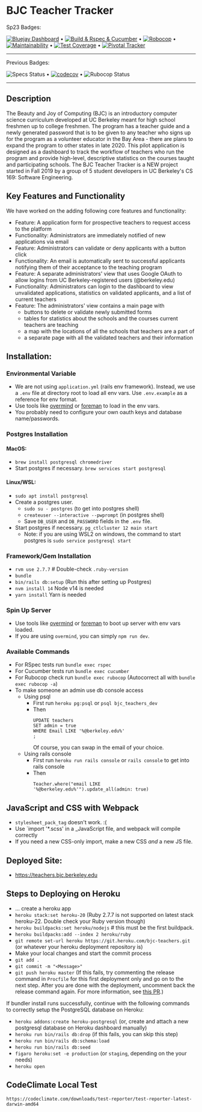 # BJC Teacher Tracker
Sp23 Badges:

[![Bluejay Dashboard](https://img.shields.io/badge/Bluejay-Dashboard_BJC%20Teacher%20Tracker-blue.svg)](http://dashboard.bluejay.governify.io/dashboard/script/dashboardLoader.js?dashboardURL=https://reporter.bluejay.governify.io/api/v4/dashboards/tpa-CS169L-23-GH-cs169_BJC-Teacher-Tracker/main) •
[![Build & Rspec & Cucumber](https://github.com/cs169/BJC-Teacher-Tracker/actions/workflows/specs.yml/badge.svg)](https://github.com/cs169/BJC-Teacher-Tracker) •
[![Robocop](https://github.com/cs169/BJC-Teacher-Tracker/actions/workflows/rubocop.yml/badge.svg)](https://github.com/cs169/BJC-Teacher-Tracker) •
[![Maintainability](https://api.codeclimate.com/v1/badges/9bedc69e2aa0c0b704cd/maintainability)](https://codeclimate.com/github/cs169/BJC-Teacher-Tracker/maintainability) •
[![Test Coverage](https://api.codeclimate.com/v1/badges/9bedc69e2aa0c0b704cd/test_coverage)](https://codeclimate.com/github/cs169/BJC-Teacher-Tracker/test_coverage) •
[![Pivotal Tracker](https://user-images.githubusercontent.com/67244883/154180887-f803124e-0156-4322-899d-ba475139d60d.png)](https://www.pivotaltracker.com/n/projects/2406982)

---

Previous Badges:

![Specs Status](https://github.com/beautyjoy/BJC-Teacher-Tracker/actions/workflows/specs.yml/badge.svg) •
[![codecov](https://codecov.io/gh/beautyjoy/BJC-Teacher-Tracker/branch/master/graph/badge.svg?token=96PyjKKVzi)](https://codecov.io/gh/beautyjoy/BJC-Teacher-Tracker) • ![Rubocop Status](https://github.com/beautyjoy/BJC-Teacher-Tracker/actions/workflows/rubocop.yml/badge.svg)

---

## Description

The Beauty and Joy of Computing (BJC) is an introductory computer science curriculum developed at UC Berkeley meant for high school freshmen up to college freshmen. The program has a teacher guide and a newly generated password that is to be given to any teacher who signs up for the program as a volunteer educator in the Bay Area - there are plans to expand the program to other states in late 2020. This pilot application is designed as a dashboard to track the workflow of teachers who run the program and provide high-level, descriptive statistics on the courses taught and participating schools. The BJC Teacher Tracker is a NEW project started in Fall 2019 by a group of 5 student developers in UC Berkeley's CS 169: Software Engineering.

## Key Features and Functionality

We have worked on the adding following core features and functionality:

- Feature: A application form for prospective teachers to request access to the platform
- Functionality: Administrators are immediately notified of new applications via email
- Feature: Administrators can validate or deny applicants with a button click
- Functionality: An email is automatically sent to successful applicants notifying them of their acceptance to the teaching program
- Feature: A separate administrators' view that uses Google OAuth to allow logins from UC Berkeley-registered users (@berkeley.edu)
- Functionality: Administrators can login to the dashboard to view unvalidated applications, statistics on validated applicants, and a list of current teachers
- Feature: The administrators' view contains a main page with
  - buttons to delete or validate newly submitted forms
  - tables for statistics about the schools and the courses current teachers are teaching
  - a map with the locations of all the schools that teachers are a part of
  - a separate page with all the validated teachers and their information

## Installation:

### Environmental Variable
* We are not using `application.yml` (rails env framework). Instead, we use a `.env` file at directory root to load all env vars. Use `.env.example` as a reference for env format.
* Use tools like [overmind](https://github.com/DarthSim/overmind) or [foreman](https://github.com/ddollar/foreman) to load in the env vars.
* You probably need to configure your own oauth keys and database name/passwords.

### Postgres Installation

#### MacOS:
* `brew install postgresql chromedriver`
* Start postgres if necessary. `brew services start postgresql`

#### Linux/WSL:
* `sudo apt install postgresql`
* Create a postgres user.
  * `sudo su - postgres` (to get into postgres shell)
  * `createuser --interactive --pwprompt` (in postgres shell)
  * Save `DB_USER` and `DB_PASSWORD` fields in the `.env` file.
* Start postgres if necessary. `pg_ctlcluster 12 main start`
  * Note: if you are using WSL2 on windows, the command to start postgres is `sudo service postgresql start`

### Framework/Gem Installation
* `rvm use 2.7.7` # Double-check `.ruby-version`
* `bundle`
* `bin/rails db:setup` (Run this after setting up Postgres)
* `nvm install 14` Node v14 is needed
* `yarn install` Yarn is needed

### Spin Up Server
* Use tools like [overmind](https://github.com/DarthSim/overmind) or [foreman](https://github.com/ddollar/foreman) to boot up server with env vars loaded.
* If you are using `overmind`, you can simply `npm run dev`.

### Available Commands
- For RSpec tests run `bundle exec rspec`
- For Cucumber tests run `bundle exec cucumber`
- For Rubocop check run `bundle exec rubocop` (Autocorrect all with `bundle exec rubocop -a`)
- To make someone an admin use db console access
  - Using psql
    - First run `heroku pg:psql` or `psql bjc_teachers_dev`
    - Then
      ```
      UPDATE teachers
      SET admin = true
      WHERE Email LIKE '%@berkeley.edu%'
      ;
      ```
      Of course, you can swap in the email of your choice.
  - Using rails console
    - First run `heroku run rails console` or `rails console` to get into rails console
    - Then
      ```
      Teacher.where("email LIKE '%@berkeley.edu%'").update_all(admin: true)
      ```

## JavaScript and CSS with Webpack

* `stylesheet_pack_tag` doesn't work. :(
* Use `import '*.scss' in a _JavaScript file, and webpack will compile correctly
* If you need a new CSS-only import, make a new CSS *and* a new JS file.

## Deployed Site:

- https://teachers.bjc.berkeley.edu

## Steps to Deploying on Heroku

- ... create a heroku app
- `heroku stack:set heroku-20` (Ruby 2.7.7 is not supported on latest stack heroku-22. Double check your Ruby version though)
- `heroku buildpacks:set heroku/nodejs` # this must be the first buildpack.
- `heroku buildpacks:add --index 2 heroku/ruby`
- `git remote set-url heroku https://git.heroku.com/bjc-teachers.git` (or whatever your heroku deployment repository is)
- Make your local changes and start the commit process
- `git add .`
- `git commit -m "<Message>"`
- `git push heroku master` (If this fails, try commenting the release command in `Procfile` for this first deployment only and go on to the next step. After you are done with the deployment, uncomment back the release command again. For more information, see [this PR](https://github.com/cs169/BJC-Teacher-Tracker/pull/15).)

If bundler install runs successfully, continue with the following commands to correctly setup the PostgreSQL database on Heroku:
- `heroku addons:create heroku-postgresql` (or, create and attach a new postgresql database on Heroku dashboard manually)
- `heroku run bin/rails db:drop` (if this fails, you can skip this step)
- `heroku run bin/rails db:schema:load`
- `heroku run bin/rails db:seed`
- `figaro heroku:set -e production` (or `staging`, depending on the your needs)
- `heroku open`


## CodeClimate Local Test

```
https://codeclimate.com/downloads/test-reporter/test-reporter-latest-darwin-amd64
```
